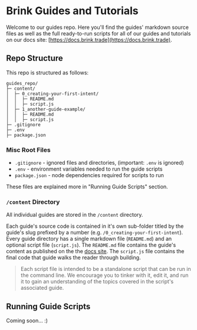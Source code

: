 # Brink Guides and Tutorials

Welcome to our guides repo. Here you'll find the guides' markdown source files as well as the full ready-to-run scripts for all of our guides and tutorials on our docs site: [https://docs.brink.trade](https://docs.brink.trade).

## Repo Structure

This repo is structured as follows:

```
guides_repo/
├─ content/
│  ├─ 0_creating-your-first-intent/
│  │  ├─ README.md
│  │  ├─ script.js
│  ├─ 1_another-guide-example/
│  │  ├─ README.md
│  │  ├─ script.js
├─ .gitignore
├─ .env
├─ package.json
```

### Misc Root Files

- `.gitignore` - ignored files and directories, (important: `.env` is ignored)
- `.env` - environment variables needed to run the guide scripts
- `package.json` - node dependencies required for scripts to run

These files are explained more in "Running Guide Scripts" section.

### `/content` Directory

All individual guides are stored in the `/content` directory.

Each guide's source code is contained in it's own sub-folder titled by the guide's slug prefixed by a number (e.g. `/0_creating-your-first-intent`). Every guide directory has a single markdown file (`README.md`) and an optional script file (`script.js`). The `README.md` file contains the guide's content as published on the the [docs site](https://docs.brink.trade/docs). The `script.js` file contains the final code that guide walks the reader through building.

> Each script file is intended to be a standalone script that can be run in the command line. We encourage you to tinker with it, edit it, and run it to gain an understanding of the topics covered in the script's associated guide.

## Running Guide Scripts

Coming soon... :)